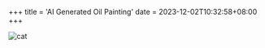 +++
title = 'AI Generated Oil Painting'
date = 2023-12-02T10:32:58+08:00
+++

![cat](/images/london-cat.png)